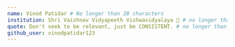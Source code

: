 ```yaml
---
name: Vinod Patidar # No longer than 28 characters
institution: Shri Vaishnav Vidyapeeth Vishwavidyalaya 🚩 # no longer than 58 characters
quote: Don't seek to be relevant, just be CONSISTENT. # no longer than 100 characters, avoid using quotes(") to guarantee the format remains the same.
github_user: vinodpatidar123
---
```

